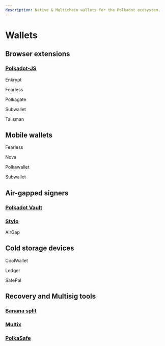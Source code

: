 ```yaml
---
description: Native & Multichain wallets for the Polkadot ecosystem.
---
```


# Wallets

## Browser extensions

### [Polkadot-JS](https://polkadot.js.org/apps/?rpc=wss%3A%2F%2Frpc.ibp.network%2Fpolkadot#/accounts)

Enkrypt

Fearless

Polkagate

Subwallet

Talisman



## Mobile wallets

Fearless

Nova

Polkawallet

Subwallet



## Air-gapped signers

### [Polkadot Vault](https://www.parity.io/technologies/signer/)

### [Stylo](https://stylo-app.github.io/website/)

AirGap



## Cold storage devices

CoolWallet

Ledger&#x20;

SafePal



## Recovery and Multisig tools

### [Banana split](https://bs.parity.io/#/)

### [Multix](https://multix.chainsafe.io/)

### [PolkaSafe](https://polkasafe.xyz/)


